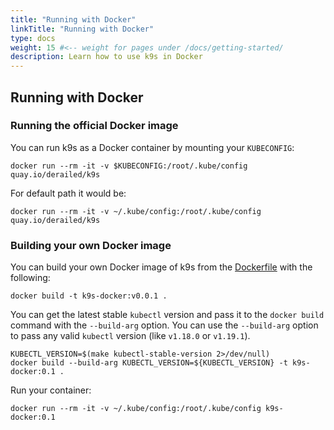 ```yaml
---
title: "Running with Docker"
linkTitle: "Running with Docker"
type: docs
weight: 15 #<-- weight for pages under /docs/getting-started/
description: Learn how to use k9s in Docker
---
```


## Running with Docker

### Running the official Docker image

You can run k9s as a Docker container by mounting your `KUBECONFIG`:

```shell
docker run --rm -it -v $KUBECONFIG:/root/.kube/config quay.io/derailed/k9s
```

For default path it would be:

```shell
docker run --rm -it -v ~/.kube/config:/root/.kube/config quay.io/derailed/k9s
```

### Building your own Docker image

You can build your own Docker image of k9s from the [Dockerfile](Dockerfile) with the following:

```shell
docker build -t k9s-docker:v0.0.1 .
```

You can get the latest stable `kubectl` version and pass it to the `docker build` command with the `--build-arg` option.
You can use the `--build-arg` option to pass any valid `kubectl` version (like `v1.18.0` or `v1.19.1`).

```shell
KUBECTL_VERSION=$(make kubectl-stable-version 2>/dev/null)
docker build --build-arg KUBECTL_VERSION=${KUBECTL_VERSION} -t k9s-docker:0.1 .
```

Run your container:

```shell
docker run --rm -it -v ~/.kube/config:/root/.kube/config k9s-docker:0.1
```